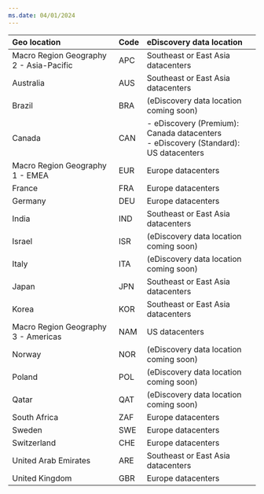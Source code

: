 ```yaml
---
ms.date: 04/01/2024
---
```

|  Geo location                          |  Code  |  eDiscovery data location        |
|:---------------------------------------|:-------|:---------------------------------|
|Macro Region Geography 2 - Asia-Pacific |APC     |Southeast or East Asia datacenters|
|Australia                               |AUS     |Southeast or East Asia datacenters|
|Brazil                                  |BRA     |(eDiscovery data location coming soon)|
|Canada                                  |CAN     |- eDiscovery (Premium): Canada datacenters <br> - eDiscovery (Standard): US datacenters|
|Macro Region Geography 1 - EMEA         |EUR     |Europe datacenters                |
|France                                  |FRA     |Europe datacenters                |
|Germany                                 |DEU     |Europe datacenters                |
|India                                   |IND     |Southeast or East Asia datacenters|
|Israel                                  |ISR     |(eDiscovery data location coming soon)|
|Italy                                   |ITA     |(eDiscovery data location coming soon)|
|Japan                                   |JPN     |Southeast or East Asia datacenters|
|Korea                                   |KOR     |Southeast or East Asia datacenters|
|Macro Region Geography 3 - Americas     |NAM     |US datacenters                    |
|Norway                                  |NOR     |(eDiscovery data location coming soon)|
|Poland                                  |POL     |(eDiscovery data location coming soon)|
|Qatar                                   |QAT     |(eDiscovery data location coming soon)|
|South Africa                            |ZAF     |Europe datacenters                |
|Sweden                                  |SWE     |Europe datacenters                |
|Switzerland                             |CHE     |Europe datacenters                |
|United Arab Emirates                    |ARE     |Southeast or East Asia datacenters|
|United Kingdom                          |GBR     |Europe datacenters                |
